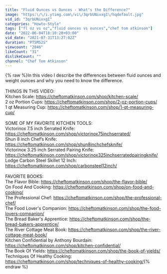 ```yaml
---
title: "Fluid Ounces vs Ounces - What's the Difference?"
image: "https:\/\/i.ytimg.com\/vi\/3qrbUNivxgI\/hqdefault.jpg"
vid_id: "3qrbUNivxgI"
categories: "Howto-Style"
tags: ["fl oz vs oz","fluid ounces vs ounces","chef tom atkinson"]
date: "2022-06-04T18:10:28+03:00"
vid_date: "2021-07-31T13:27:02Z"
duration: "PT5M52S"
viewcount: "2846"
likeCount: "31"
dislikeCount: ""
channel: "Chef Tom Atkinson"
---
```

{% raw %}In this video I describe the differences between fluid ounces and weight ounces and why you need to know the difference.<br /><br />THINGS IN THIS VIDEO:<br />Kitchen Scale: <a rel="nofollow" target="blank" href="https://cheftomatkinson.com/shop/kitchen-scale/">https://cheftomatkinson.com/shop/kitchen-scale/</a><br />2 oz Portion Cups: <a rel="nofollow" target="blank" href="https://cheftomatkinson.com/shop/2-oz-portion-cups/">https://cheftomatkinson.com/shop/2-oz-portion-cups/</a><br />1 qt Measuring Cup: <a rel="nofollow" target="blank" href="https://cheftomatkinson.com/shop/1-qt-measuring-cup/">https://cheftomatkinson.com/shop/1-qt-measuring-cup/</a><br /><br />SOME OF MY FAVORITE KITCHEN TOOLS:<br />Victorinox 7.5 inch Serrated Knife: <a rel="nofollow" target="blank" href="https://cheftomatkinson.com/shop/victorinox75inchserrated/">https://cheftomatkinson.com/shop/victorinox75inchserrated/</a><br />Shun 8 inch Chef’s Knife: <a rel="nofollow" target="blank" href="https://cheftomatkinson.com/shop/shun8inchchefsknife/">https://cheftomatkinson.com/shop/shun8inchchefsknife/</a><br />Victorinox 3.25 inch Serrated Pairing Knife: <a rel="nofollow" target="blank" href="https://cheftomatkinson.com/shop/victorinox325inchserratedpairingknife/">https://cheftomatkinson.com/shop/victorinox325inchserratedpairingknife/</a><br />Lodge Carbon Steel Skillet 12 Inch: <a rel="nofollow" target="blank" href="https://cheftomatkinson.com/shop/carbonsteel12inch/">https://cheftomatkinson.com/shop/carbonsteel12inch/</a><br /><br />FAVORITE BOOKS:<br />The Flavor Bible: <a rel="nofollow" target="blank" href="https://cheftomatkinson.com/shop/the-flavor-bible/">https://cheftomatkinson.com/shop/the-flavor-bible/</a><br />On Food And Cooking: <a rel="nofollow" target="blank" href="https://cheftomatkinson.com/shop/on-food-and-cooking/">https://cheftomatkinson.com/shop/on-food-and-cooking/</a><br />The Professional Chef: <a rel="nofollow" target="blank" href="https://cheftomatkinson.com/shop/the-professional-chef/">https://cheftomatkinson.com/shop/the-professional-chef/</a><br />The Food Lover's Companion: <a rel="nofollow" target="blank" href="https://cheftomatkinson.com/shop/the-food-lovers-companion/">https://cheftomatkinson.com/shop/the-food-lovers-companion/</a><br />The Bread Baker's Apprentice: <a rel="nofollow" target="blank" href="https://cheftomatkinson.com/shop/the-bread-bakers-apprentice/">https://cheftomatkinson.com/shop/the-bread-bakers-apprentice/</a><br />The River Cottage Meat Book: <a rel="nofollow" target="blank" href="https://cheftomatkinson.com/shop/the-river-cottage-meat-book/">https://cheftomatkinson.com/shop/the-river-cottage-meat-book/</a><br />Kitchen Confidential by Anthony Bourdain: <a rel="nofollow" target="blank" href="https://cheftomatkinson.com/shop/kitchen-confidential/">https://cheftomatkinson.com/shop/kitchen-confidential/</a><br />The Book Of Yields: <a rel="nofollow" target="blank" href="https://cheftomatkinson.com/shop/the-book-of-yields/">https://cheftomatkinson.com/shop/the-book-of-yields/</a><br />Techniques Of Healthy Cooking: <a rel="nofollow" target="blank" href="https://cheftomatkinson.com/shop/techniques-of-healthy-cooking/">https://cheftomatkinson.com/shop/techniques-of-healthy-cooking/</a>{% endraw %}

